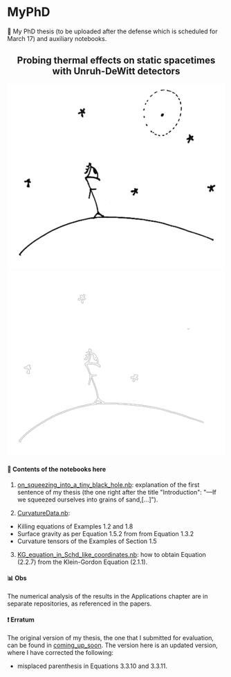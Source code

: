 # MyPhD 

:notebook_with_decorative_cover: My PhD thesis (to be uploaded after the defense which is scheduled for March 17) and auxiliary notebooks.

<div align="center">
  <h2 align="center">Probing thermal effects on static spacetimes <br> with Unruh-DeWitt detectors</h2>
  
![1f](obs_stars.png#gh-light-mode-only)
![2f](dark_obs_stars_nbw.png#gh-dark-mode-only)

</div>

  #### :open_file_folder: Contents of the notebooks here

1. [on_squeezing_into_a_tiny_black_hole.nb](on_squeezing_into_a_tiny_black_hole.nb): explanation of the first sentence of my thesis (the one right after the title "Introduction": "—If we squeezed ourselves into grains of sand,\[...\]").

2. [CurvatureData.nb](CurvatureData.nb): 
  - Killing equations of Examples 1.2 and 1.8
  - Surface gravity as per Equation 1.5.2 from from Equation 1.3.2
  - Curvature tensors of the Examples of Section 1.5

3. [KG_equation_in_Schd_like_coordinates.nb](KG_equation_in_Schd_like_coordinates.nb): how to obtain Equation (2.2.7) from the Klein-Gordon Equation (2.1.1).

#### :bar_chart: Obs
The numerical analysis of the results in the Applications chapter are in separate repositories, as referenced in the papers. 

#### :heavy_exclamation_mark: Erratum
The original version of my thesis, the one that I submitted for evaluation, can be found in [coming_up_soon](coming_up_soon). The version here is an updated version, where I have corrected the following: 

- misplaced parenthesis in Equations 3.3.10 and 3.3.11.
